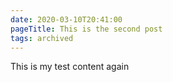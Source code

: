 ```yaml
---
date: 2020-03-10T20:41:00
pageTitle: This is the second post
tags: archived
---
```

This is my test content again
